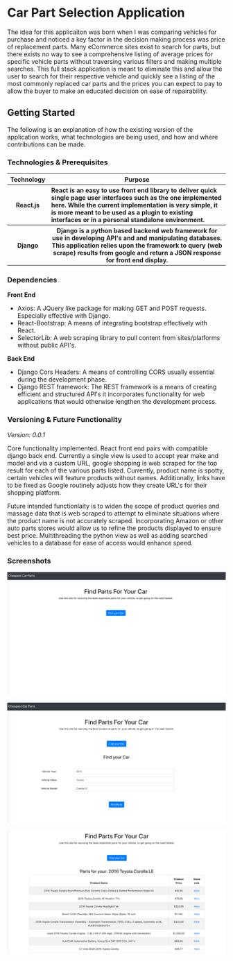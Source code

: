 # Car Part Selection Application

The idea for this applicaiton was born when I was comparing vehicles for purchase and noticed a key factor
in the decision making process was price of replacement parts. Many eCommerce sites exist to search for parts,
but there exists no way to see a comprehensive listing of average prices for specific vehicle parts without traversing
various filters and making multiple searches. This full stack application is meant to eliminate this and allow the user
to search for their respective vehicle and quickly see a listing of the most commonly replaced car parts and the prices you
can expect to pay to allow the buyer to make an educated decision on ease of repairability.

## Getting Started

The following is an explanation of how the existing version of the application works, what technologies are being used, and
how and where contributions can be made.

### Technologies & Prerequisites

<table style="width: 100%">
<tr>
<th>Technology</th>
<th>Purpose</th>
</tr>
<tr>
<th><strong>React.js</strong></th>
<th style="text-align: left">React is an easy to use front end library to deliver quick single page user interfaces such as the one implemented here.
While the current implementation is very simple, it is more meant to be used as a plugin to existing interfaces or in a
personal standalone environment.</th>
</tr>
<tr>
<th>Django</th>
<th>Django is a python based backend web framework for use in developing API's and and manipulating databases. This application
relies upon the framework to query (web scrape) results from google and return a JSON response for front end display.
</table>

### Dependencies
<strong>Front End</strong>


- Axios: A JQuery like package for making GET and POST requests. Especially effective with Django.
- React-Bootstrap: A means of integrating bootstrap effectively with React.
- SelectorLib: A web scraping library to pull content from sites/platforms without public API's.


<strong>Back End</strong>
- Django Cors Headers: A means of controlling CORS usually essential during the development phase.
- Django REST framework: The REST framework is a means of creating efficient and structured API's it incorporates functionality
for web applications that would otherwise lengthen the development process.


### Versioning & Future Functionality

<i>Version: 0.0.1</i>

Core functionality implemented. React front end pairs with compatible django back end. Currently a single view is used to
accept year make and model and via a custom URL, google shopping is web scraped for the top result for each of the various parts
listed. Currently, product name is spotty, certain vehicles will feature products without names. Additionally, links have to be
fixed as Google routinely adjusts how they create URL's for their shopping platform.

Future intended functionlaity is to widen the scope of product queries and massage data that is web scraped to attempt to
eliminate situations where the product name is not accurately scraped. Incorporating Amazon or other auto parts stores would
allow us to refine the products displayed to ensure best price. Multithreading the python view as well as adding searched vehicles
to a database for ease of access would enhance speed.


### Screenshots

![alt text](https://github.com/seandroke/car-parts-selector/blob/master/screenshots/Screen%20Shot%202019-11-29%20at%205.01.31%20PM.png)


![alt text](https://github.com/seandroke/car-parts-selector/blob/master/screenshots/Screen%20Shot%202019-11-29%20at%205.02.06%20PM.png)


![alt text](https://github.com/seandroke/car-parts-selector/blob/master/screenshots/Screen%20Shot%202019-11-29%20at%205.04.07%20PM.png)
